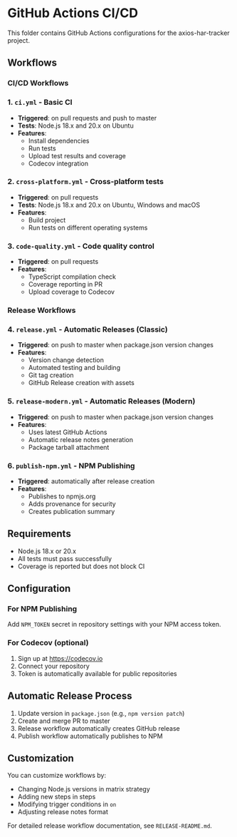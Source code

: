 # GitHub Actions CI/CD

This folder contains GitHub Actions configurations for the axios-har-tracker project.

## Workflows

### CI/CD Workflows

### 1. `ci.yml` - Basic CI
- **Triggered**: on pull requests and push to master
- **Tests**: Node.js 18.x and 20.x on Ubuntu
- **Features**: 
  - Install dependencies
  - Run tests
  - Upload test results and coverage
  - Codecov integration

### 2. `cross-platform.yml` - Cross-platform tests
- **Triggered**: on pull requests
- **Tests**: Node.js 18.x and 20.x on Ubuntu, Windows and macOS
- **Features**:
  - Build project
  - Run tests on different operating systems

### 3. `code-quality.yml` - Code quality control
- **Triggered**: on pull requests
- **Features**:
  - TypeScript compilation check
  - Coverage reporting in PR
  - Upload coverage to Codecov

### Release Workflows

### 4. `release.yml` - Automatic Releases (Classic)
- **Triggered**: on push to master when package.json version changes
- **Features**:
  - Version change detection
  - Automated testing and building
  - Git tag creation
  - GitHub Release creation with assets

### 5. `release-modern.yml` - Automatic Releases (Modern)
- **Triggered**: on push to master when package.json version changes
- **Features**:
  - Uses latest GitHub Actions
  - Automatic release notes generation
  - Package tarball attachment

### 6. `publish-npm.yml` - NPM Publishing
- **Triggered**: automatically after release creation
- **Features**:
  - Publishes to npmjs.org
  - Adds provenance for security
  - Creates publication summary

## Requirements

- Node.js 18.x or 20.x
- All tests must pass successfully
- Coverage is reported but does not block CI

## Configuration

### For NPM Publishing
Add `NPM_TOKEN` secret in repository settings with your NPM access token.

### For Codecov (optional)
1. Sign up at https://codecov.io
2. Connect your repository
3. Token is automatically available for public repositories

## Automatic Release Process

1. Update version in `package.json` (e.g., `npm version patch`)
2. Create and merge PR to master
3. Release workflow automatically creates GitHub release
4. Publish workflow automatically publishes to NPM

## Customization

You can customize workflows by:
- Changing Node.js versions in matrix strategy
- Adding new steps in steps
- Modifying trigger conditions in `on`
- Adjusting release notes format

For detailed release workflow documentation, see `RELEASE-README.md`.